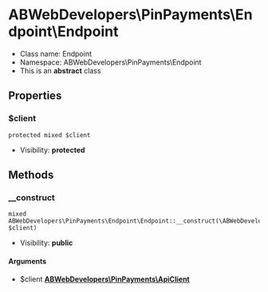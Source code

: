ABWebDevelopers\PinPayments\Endpoint\Endpoint
===============






* Class name: Endpoint
* Namespace: ABWebDevelopers\PinPayments\Endpoint
* This is an **abstract** class





Properties
----------


### $client

    protected mixed $client





* Visibility: **protected**


Methods
-------


### __construct

    mixed ABWebDevelopers\PinPayments\Endpoint\Endpoint::__construct(\ABWebDevelopers\PinPayments\ApiClient $client)





* Visibility: **public**


#### Arguments
* $client **[ABWebDevelopers\PinPayments\ApiClient](ABWebDevelopers-PinPayments-ApiClient.md)**



